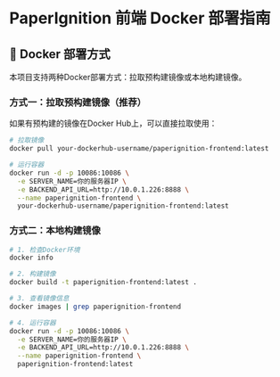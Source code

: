 # PaperIgnition 前端 Docker 部署指南

## 🐳 Docker 部署方式

本项目支持两种Docker部署方式：拉取预构建镜像或本地构建镜像。

### 方式一：拉取预构建镜像（推荐）

如果有预构建的镜像在Docker Hub上，可以直接拉取使用：

```bash
# 拉取镜像
docker pull your-dockerhub-username/paperignition-frontend:latest

# 运行容器
docker run -d -p 10086:10086 \
  -e SERVER_NAME=你的服务器IP \
  -e BACKEND_API_URL=http://10.0.1.226:8888 \
  --name paperignition-frontend \
  your-dockerhub-username/paperignition-frontend:latest
```

### 方式二：本地构建镜像

```bash
# 1. 检查Docker环境
docker info

# 2. 构建镜像
docker build -t paperignition-frontend:latest .

# 3. 查看镜像信息
docker images | grep paperignition-frontend

# 4. 运行容器
docker run -d -p 10086:10086 \
  -e SERVER_NAME=你的服务器IP \
  -e BACKEND_API_URL=http://10.0.1.226:8888 \
  --name paperignition-frontend \
  paperignition-frontend:latest
```
